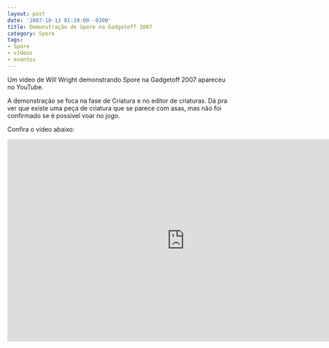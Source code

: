 ```yaml
---
layout: post
date: '2007-10-13 01:39:00 -0300'
title: Demonstração de Spore na Gadgetoff 2007
category: Spore
tags:
- Spore
- vídeos
- eventos
---
```

Um vídeo de Will Wright demonstrando Spore na Gadgetoff 2007 apareceu no YouTube.

A demonstração se foca na fase de Criatura e no editor de criaturas. Dá pra ver
que existe uma peça de criatura que se parece com asas, mas não foi confirmado
se é possível voar no jogo.

Confira o vídeo abaixo:

<iframe width="806" height="461" src="https://www.youtube.com/embed/vgZwMFVOXDY" frameborder="0" allow="accelerometer; autoplay; encrypted-media; gyroscope; picture-in-picture" allowfullscreen></iframe>